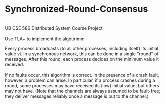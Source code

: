 # Synchronized-Round-Consensus
<br>
UB CSE 586 Distributed System Course Project <br>
<br>
Use TLA+ to implement the algotirhnm


Every process broadcasts (to all other processes, including itself) its initial
value vi. In a synchronous network, this can be done in a single "round" of
messages. After this round, each process decides on the minimum value it
received.<br><br>
If no faults occur, this algorithm is correct. In the presence of a crash
fault, however, a problem can arise. In particular, if a process crashes during
a round, some processes may have received its (low) initial value, but others
may not have. (Note that the channels are always assumed to be fault-free;
they deliver messages reliably once a message is put to the channel.)

